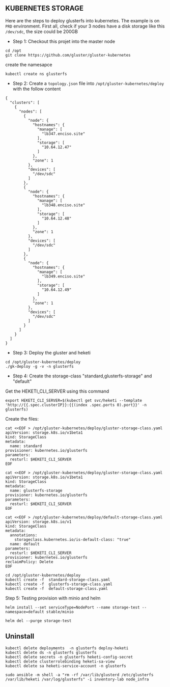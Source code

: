 ## KUBERNETES STORAGE

Here are the steps to deploy glusterfs into kubernetes. The example is on `PRD` environment.
First all, check if your 3 nodes have a disk storage like this `/dev/sdc`, the size could be 200GB

* Step 1: Checkout this projet into the master node

```
cd /opt
git clone https://github.com/gluster/gluster-kubernetes
```


create the namesapce

```
kubectl create ns glusterfs
```

* Step 2: Create a `topology.json` file into `/opt/gluster-kubernetes/deploy` with the follow content

```
{
  "clusters": [
    {
      "nodes": [
        {
          "node": {
            "hostnames": {
              "manage": [
                "lb347.enciso.site"
              ],
              "storage": [
                "10.64.12.47"
              ]
            },
            "zone": 1
          },
          "devices": [
            "/dev/sdc"
          ]
        },
        {
          "node": {
            "hostnames": {
              "manage": [
                "lb348.enciso.site"
              ],
              "storage": [
                "10.64.12.48"
              ]
            },
            "zone": 1
          },
          "devices": [
            "/dev/sdc"
          ]
        },
        {
          "node": {
            "hostnames": {
              "manage": [
                "lb349.enciso.site"
              ],
              "storage": [
                "10.64.12.49"
              ]
            },
            "zone": 1
          },
          "devices": [
            "/dev/sdc"
          ]
        }
      ]
    }
  ]
}
```

* Step 3: Deploy the gluster and heketi 

```
cd /opt/gluster-kubernetes/deploy 
./gk-deploy -g -v -n glusterfs
```

* Step 4: Create the storage-class "standard,glusterfs-storage" and "default" 

Get the HEKETI_CLI_SERVER using this command

``` 
export HEKETI_CLI_SERVER=$(kubectl get svc/heketi --template 'http://{{.spec.clusterIP}}:{{(index .spec.ports 0).port}}' -n glusterfs)
```

Create the files:

```
cat <<EOF > /opt/gluster-kubernetes/deploy/gluster-storage-class.yaml
apiVersion: storage.k8s.io/v1beta1
kind: StorageClass
metadata:
  name: standard
provisioner: kubernetes.io/glusterfs
parameters:
  resturl: $HEKETI_CLI_SERVER
EOF
```

```
cat <<EOF > /opt/gluster-kubernetes/deploy/gluster-storage-class.yaml
apiVersion: storage.k8s.io/v1beta1
kind: StorageClass
metadata:
  name: glusterfs-storage
provisioner: kubernetes.io/glusterfs
parameters:
  resturl: $HEKETI_CLI_SERVER
EOF
```

```
cat <<EOF > /opt/gluster-kubernetes/deploy/default-storage-class.yaml
apiVersion: storage.k8s.io/v1
kind: StorageClass
metadata:
  annotations:
    storageclass.kubernetes.io/is-default-class: "true"
  name: default
parameters:
  resturl: $HEKETI_CLI_SERVER
provisioner: kubernetes.io/glusterfs
reclaimPolicy: Delete
EOF
```

```
cd /opt/gluster-kubernetes/deploy
kubectl create -f  standard-storage-class.yaml
kubectl create -f  glusterfs-storage-class.yaml
kubectl create -f  default-storage-class.yaml
```

Step 5: Testing provision with minio and helm

```
helm install --set serviceType=NodePort --name storage-test --namespace=default stable/minio
```
 
```
helm del --purge storage-test
```

## Uninstall 

```
kubectl delete deployments  -n glusterfs deploy-heketi
kubectl delete ds -n glusterfs glusterfs
kubectl delete secrets -n glusterfs heketi-config-secret
kubectl delete clusterrolebinding heketi-sa-view
kubectl delete sa heketi-service-account -n glusterfs

sudo ansible -m shell -a "rm -rf /var/lib/glusterd /etc/glusterfs /var/lib/heketi /var/log/glusterfs" -i inventory-lab node_infra
```
